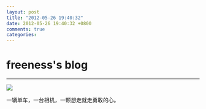 ```yaml
---
layout: post
title: "2012-05-26 19:40:32"
date: 2012-05-26 19:40:32 +0800
comments: true
categories: 
---
```


# freeness's blog

----------

![](http://okqmqrbgo.bkt.clouddn.com/201205261940321.jpg)

>
一辆单车，一台相机，一颗想走就走勇敢的心。